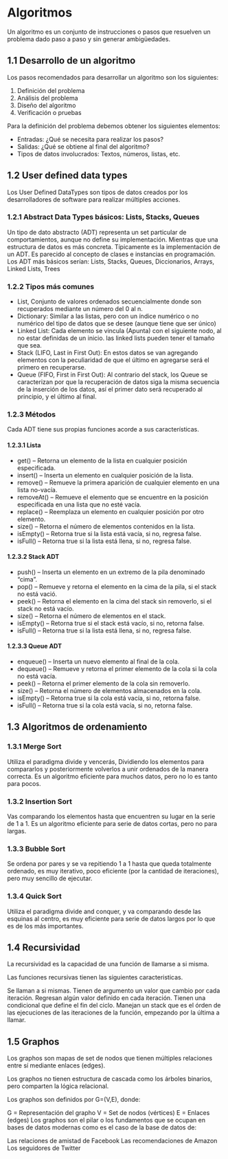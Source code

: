 # Algoritmos

Un algoritmo es un conjunto de instrucciones o pasos que resuelven un
problema dado paso a paso y sin generar ambigüedades.



## 1.1 Desarrollo de un algoritmo

Los pasos recomendados para desarrollar un algoritmo son los siguientes:

1.  Definición del problema
2.  Análisis del problema
3.  Diseño del algoritmo
4.  Verificación o pruebas

Para la definición del problema debemos obtener los siguientes
elementos:

-   Entradas: ¿Qué se necesita para realizar los pasos?
-   Salidas: ¿Qué se obtiene al final del algoritmo?
-   Tipos de datos involucrados: Textos, números, listas, etc.

## 1.2 User defined data types

Los User Defined DataTypes son tipos de datos creados por los
desarrolladores de software para realizar múltiples acciones.

### 1.2.1 Abstract Data Types básicos: Lists, Stacks, Queues

Un tipo de dato abstracto (ADT) representa un set particular de
comportamientos, aunque no define su implementación. Mientras que una
estructura de datos es más concreta. Típicamente es la implementación de
un ADT. Es parecido al concepto de clases e instancias en programación.
Los ADT más básicos serían: Lists, Stacks, Queues, Diccionarios, Arrays,
Linked Lists, Trees

### 1.2.2 Tipos más comunes

-   List, Conjunto de valores ordenados secuencialmente donde son
    recuperados mediante un número del 0 al n.
-   Dictionary: Similar a las listas, pero con un índice numérico o no
    numérico del tipo de datos que se desee (aunque tiene que ser único)
-   Linked List: Cada elemento se vincula (Apunta) con el siguiente
    nodo, al no estar definidas de un inicio. las linked lists pueden
    tener el tamaño que sea.
-   Stack (LIFO, Last in First Out): En estos datos se van agregando
    elementos con la peculiaridad de que el último en agregarse será el
    primero en recuperarse.
-   Queue (FIFO, First in First Out): Al contrario del stack, los Queue
    se caracterizan por que la recuperación de datos siga la misma
    secuencia de la inserción de los datos, así el primer dato será
    recuperado al principio, y el último al final.

### 1.2.3 Métodos

Cada ADT tiene sus propias funciones acorde a sus características.

#### 1.2.3.1 Lista

-   get() – Retorna un elemento de la lista en cualquier posición
    especificada.
-   insert() – Inserta un elemento en cualquier posición de la lista.
-   remove() – Remueve la primera aparición de cualquier elemento en una
    lista no-vacía.
-   removeAt() – Remueve el elemento que se encuentre en la posición
    especificada en una lista que no esté vacía.
-   replace() – Reemplaza un elemento en cualquier posición por otro
    elemento.
-   size() – Retorna el número de elementos contenidos en la lista.
-   isEmpty() – Retorna true si la lista está vacía, si no, regresa
    false.
-   isFull() – Retorna true si la lista está llena, si no, regresa
    false.

#### 1.2.3.2 Stack ADT

-   push() – Inserta un elemento en un extremo de la pila denominado
    “cima”.
-   pop() – Remueve y retorna el elemento en la cima de la pila, si el
    stack no está vació.
-   peek() – Retorna el elemento en la cima del stack sin removerlo, si
    el stack no está vacío.
-   size() – Retorna el número de elementos en el stack.
-   isEmpty() – Retorna true si el stack está vacío, si no, retorna
    false.
-   isFull() – Retorna true si la lista está llena, si no, regresa
    false.

#### 1.2.3.3 Queue ADT

-   enqueue() – Inserta un nuevo elemento al final de la cola.
-   dequeue() – Remueve y retorna el primer elemento de la cola si la
    cola no está vacía.
-   peek() – Retorna el primer elemento de la cola sin removerlo.
-   size() – Retorna el número de elementos almacenados en la cola.
-   isEmpty() – Retorna true si la cola está vacía, si no, retorna
    false.
-   isFull() – Retorna true si la cola está vacía, si no, retorna false.

## 1.3 Algoritmos de ordenamiento

### 1.3.1 Merge Sort

Utiliza el paradigma divide y vencerás, Dividiendo los elementos para
compararlos y posteriormente volverlos a unir ordenados de la manera
correcta. Es un algoritmo eficiente para muchos datos, pero no lo es
tanto para pocos.

### 1.3.2 Insertion Sort

Vas comparando los elementos hasta que encuentren su lugar en la serie
de 1 a 1. Es un algoritmo eficiente para serie de datos cortas, pero no
para largas.

### 1.3.3 Bubble Sort

Se ordena por pares y se va repitiendo 1 a 1 hasta que queda totalmente
ordenado, es muy iterativo, poco eficiente (por la cantidad de
iteraciones), pero muy sencillo de ejecutar.

### 1.3.4 Quick Sort

Utiliza el paradigma divide and conquer, y va comparando desde las
esquinas al centro, es muy eficiente para serie de datos largos por lo
que es de los más importantes.

## 1.4 Recursividad

La recursividad es la capacidad de una función de llamarse a si misma.

Las funciones recursivas tienen las siguientes caracteristicas.

Se llaman a si mismas. Tienen de argumento un valor que cambio por cada
iteración. Regresan algún valor definido en cada iteración. Tienen una
condicional que define el fin del ciclo. Manejan un stack que es el
órden de las ejecuciones de las iteraciones de la función, empezando por
la última a llamar.

## 1.5 Graphos

Los graphos son mapas de set de nodos que tienen múltiples relaciones
entre sí mediante enlaces (edges).

Los graphos no tienen estructura de cascada como los árboles binarios,
pero comparten la lógica relacional.

Los graphos son definidos por G=(V,E), donde:

G = Representación del grapho V = Set de nodos (vértices) E = Enlaces
(edges) Los graphos son el pilar o los fundamentos que se ocupan en
bases de datos modernas como es el caso de la base de datos de:

Las relaciones de amistad de Facebook Las recomendaciones de Amazon Los
seguidores de Twitter
